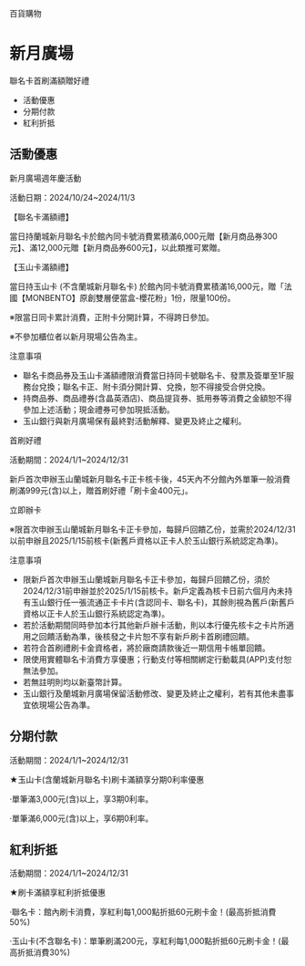 百貨購物

# 新月廣場  

聯名卡首刷滿額贈好禮

  * 活動優惠
  * 分期付款
  * 紅利折抵

## 活動優惠

新月廣場週年慶活動

活動日期：2024/10/24~2024/11/3

【聯名卡滿額禮】

當日持蘭城新月聯名卡於館內同卡號消費累積滿6,000元贈【新月商品券300元】、滿12,000元贈【新月商品券600元】，以此類推可累贈。

【玉山卡滿額禮】

當日持玉山卡 (不含蘭城新月聯名卡) 於館內同卡號消費累積滿16,000元，贈「法國【MONBENTO】原創雙層便當盒-櫻花粉」1份，限量100份。

  

※限當日同卡累計消費，正附卡分開計算，不得跨日參加。

※不參加櫃位者以新月現場公告為主。

注意事項

  * 聯名卡商品券及玉山卡滿額禮限消費當日持同卡號聯名卡、發票及簽單至1F服務台兌換；聯名卡正、附卡須分開計算、兌換，恕不得接受合併兌換。
  * 持商品券、商品禮券(含晶英酒店)、商品提貨券、抵用券等消費之金額恕不得參加上述活動；現金禮券可參加現抵活動。
  * 玉山銀行與新月廣場保有最終對活動解釋、變更及終止之權利。

首刷好禮

活動期間：2024/1/1~2024/12/31

新戶首次申辦玉山蘭城新月聯名卡正卡核卡後，45天內不分館內外單筆一般消費刷滿999元(含)以上，贈首刷好禮「刷卡金400元」。

  
立即辦卡  

※限首次申辦玉山蘭城新月聯名卡正卡參加，每歸戶回饋乙份，並需於2024/12/31以前申辦且2025/1/15前核卡(新舊戶資格以正卡人於玉山銀行系統認定為準)。

  

注意事項

  * 限新戶首次申辦玉山蘭城新月聯名卡正卡參加，每歸戶回饋乙份，須於2024/12/31前申辦並於2025/1/15前核卡。新戶定義為核卡日前六個月內未持有玉山銀行任一張流通正卡卡片(含認同卡、聯名卡)，其餘則視為舊戶(新舊戶資格以正卡人於玉山銀行系統認定為準)。
  * 若於活動期間同時參加本行其他新戶辦卡活動，則以本行優先核卡之卡片所適用之回饋活動為準，後核發之卡片恕不享有新戶刷卡首刷禮回饋。
  * 若符合首刷禮刷卡金資格者，將於廠商請款後近一期信用卡帳單回饋。
  * 限使用實體聯名卡消費方享優惠；行動支付等相關綁定行動載具(APP)支付恕無法參加。
  * 若無註明則均以新臺幣計算。
  * 玉山銀行及蘭城新月廣場保留活動修改、變更及終止之權利，若有其他未盡事宜依現場公告為準。

## 分期付款

活動期間：2024/1/1~2024/12/31

★玉山卡(含蘭城新月聯名卡)刷卡滿額享分期0利率優惠

·單筆滿3,000元(含)以上，享3期0利率。

·單筆滿6,000元(含)以上，享6期0利率。

## 紅利折抵

活動期間：2024/1/1~2024/12/31

★刷卡滿額享紅利折抵優惠

·聯名卡：館內刷卡消費，享紅利每1,000點折抵60元刷卡金！(最高折抵消費50%)

·玉山卡(不含聯名卡)：單筆刷滿200元，享紅利每1,000點折抵60元刷卡金！(最高折抵消費30%)

